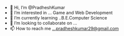 - 👋 Hi, I’m @PradheshKumar
- 👀 I’m interested in ... Game and Web Development 
- 🌱 I’m currently learning ..B.E.Computer Science
- 💞️ I’m looking to collaborate on ...
- 📫 How to reach me ...pradheshkumar29@gmail.com

<!---
PradheshKumar/PradheshKumar is a ✨ special ✨ repository because its `README.md` (this file) appears on your GitHub profile.
You can click the Preview link to take a look at your changes.
--->
